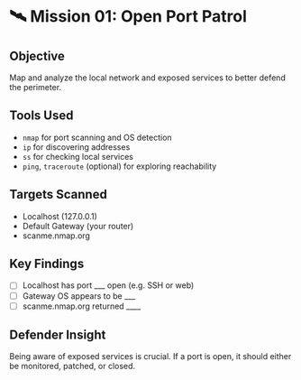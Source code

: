 # 🛰️ Mission 01: Open Port Patrol

## Objective
Map and analyze the local network and exposed services to better defend the perimeter.

## Tools Used
- `nmap` for port scanning and OS detection
- `ip` for discovering addresses
- `ss` for checking local services
- `ping`, `traceroute` (optional) for exploring reachability

## Targets Scanned
- Localhost (127.0.0.1)
- Default Gateway (your router)
- scanme.nmap.org

## Key Findings
- [ ] Localhost has port ___ open (e.g. SSH or web)
- [ ] Gateway OS appears to be ___
- [ ] scanme.nmap.org returned ____

## Defender Insight
Being aware of exposed services is crucial. If a port is open, it should either be monitored, patched, or closed.
